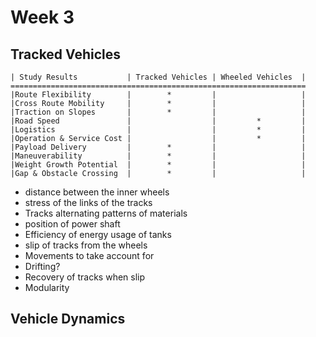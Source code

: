 # Week 3

## Tracked Vehicles



    | Study Results           | Tracked Vehicles | Wheeled Vehicles  |
    ==================================================================
    |Route Flexibility        |        *         |                   |
    |Cross Route Mobility     |        *         |                   |
    |Traction on Slopes       |        *         |                   |
    |Road Speed               |                  |         *         |
    |Logistics                |                  |         *         |
    |Operation & Service Cost |                  |         *         |
    |Payload Delivery         |        *         |                   |
    |Maneuverability          |        *         |                   |
    |Weight Growth Potential  |        *         |                   |
    |Gap & Obstacle Crossing  |        *         |                   |

* distance between the inner wheels
* stress of the links of the tracks
* Tracks alternating patterns of materials
* position of power shaft
* Efficiency of energy usage of tanks
* slip of tracks from the wheels
* Movements to take account for
* Drifting?
* Recovery of tracks when slip
* Modularity


## Vehicle Dynamics
